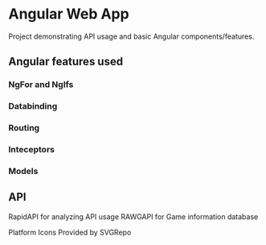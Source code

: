 # Angular Web App

Project demonstrating API usage and basic Angular components/features.

## Angular features used

### NgFor and NgIfs

### Databinding

### Routing

### Inteceptors

### Models

## API

RapidAPI for analyzing API usage
RAWGAPI for Game information database



Platform Icons Provided by SVGRepo
